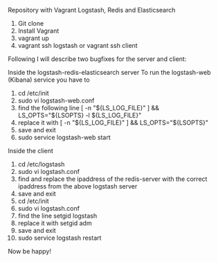 Repository with Vagrant Logstash, Redis and Elasticsearch
1. Git clone
2. Install Vagrant
3. vagrant up
4. vagrant ssh logstash or vagrant ssh client

Following I will describe two bugfixes for the server and client:

Inside the logstash-redis-elasticsearch server
To run the logstash-web (Kibana) service you have to 

1. cd /etc/init
2. sudo vi logstash-web.conf
3. find the following line 
	[ -n "${LS_LOG_FILE}" ] && LS_OPTS="${LSOPTS} -l ${LS_LOG_FILE}"
4. replace it with 
	[ -n "${LS_LOG_FILE}" ] && LS_OPTS="${LSOPTS}"
4. save and exit
5. sudo service logstash-web start

Inside the client

1. cd /etc/logstash
2. sudo vi logstash.conf
3. find and replace the ipaddress of the redis-server with the correct ipaddress from the above logstash server
4. save and exit
5. cd /etc/init
6. sudo vi logstash.conf
7. find the line 
	setgid logstash
8. replace it with 
	setgid adm
9. save and exit
10. sudo service logstash restart


Now be happy!
